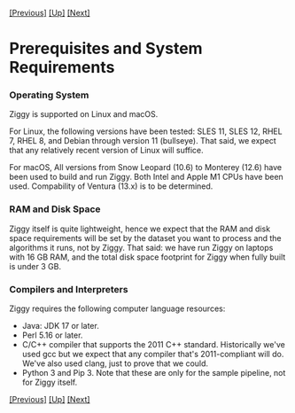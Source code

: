 <!-- -*-visual-line-*- -->

[[Previous]](../../README.md)
[[Up]](user-manual.md)
[[Next]](pipeline-architecture.md)

# Prerequisites and System Requirements

### Operating System

Ziggy is supported on Linux and macOS.

For Linux, the following versions have been tested: SLES 11, SLES 12, RHEL 7, RHEL 8, and Debian through version 11 (bullseye). That said, we expect that any relatively recent version of Linux will suffice.

For macOS, All versions from Snow Leopard (10.6) to Monterey (12.6) have been used to build and run Ziggy. Both Intel and Apple M1 CPUs have been used. Compability of Ventura (13.x) is to be determined.

### RAM and Disk Space

Ziggy itself is quite lightweight, hence we expect that the RAM and disk space requirements will be set by the dataset you want to process and the algorithms it runs, not by Ziggy. That said: we have run Ziggy on laptops with 16 GB RAM, and the total disk space footprint for Ziggy when fully built is under 3 GB.

### Compilers and Interpreters

Ziggy requires the following computer language resources:

- Java: JDK 17 or later.
- Perl 5.16 or later.
- C/C++ compiler that supports the 2011 C++ standard. Historically we've used gcc but we expect that any compiler that's 2011-compliant will do. We've also used clang, just to prove that we could.
- Python 3 and Pip 3. Note that these are only for the sample pipeline, not for Ziggy itself.

[[Previous]](../../README.md)
[[Up]](user-manual.md)
[[Next]](pipeline-architecture.md)
